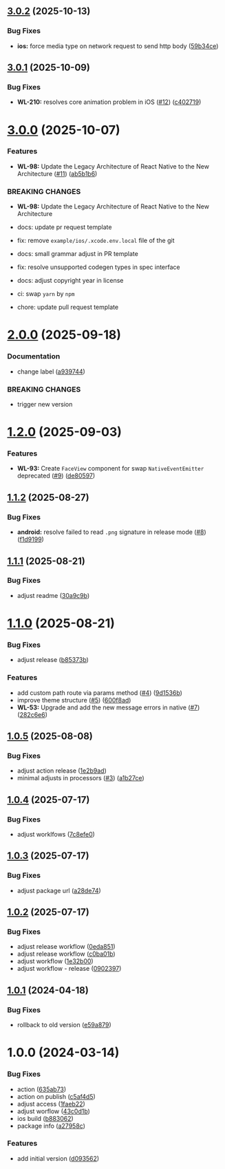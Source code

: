 ## [3.0.2](https://github.com/azifydev/aziface-mobile/compare/v3.0.1...v3.0.2) (2025-10-13)


### Bug Fixes

* **ios:** force media type on network request to send http body ([59b34ce](https://github.com/azifydev/aziface-mobile/commit/59b34cee33e8cce5294fc8b5319259b797cb4f01))

## [3.0.1](https://github.com/azifydev/aziface-mobile/compare/v3.0.0...v3.0.1) (2025-10-09)


### Bug Fixes

* **WL-210:** resolves core animation problem in iOS ([#12](https://github.com/azifydev/aziface-mobile/issues/12)) ([c402719](https://github.com/azifydev/aziface-mobile/commit/c402719f8a6ff5eca34517f4f3768909b4dd3689))

# [3.0.0](https://github.com/azifydev/aziface-mobile/compare/v2.0.0...v3.0.0) (2025-10-07)


### Features

* **WL-98:** Update the Legacy Architecture of React Native to the New Architecture ([#11](https://github.com/azifydev/aziface-mobile/issues/11)) ([ab5b1b6](https://github.com/azifydev/aziface-mobile/commit/ab5b1b651d8afdd6dfb32e433ac5b457b3e25778))


### BREAKING CHANGES

* **WL-98:** Update the Legacy Architecture of React Native to the New Architecture

* docs: update pr request template

* fix: remove `example/ios/.xcode.env.local` file of the git

* docs: small grammar adjust in PR template

* fix: resolve unsupported codegen types in spec interface

* docs: adjust copyright year in license

* ci: swap `yarn` by `npm`

* chore: update pull request template

# [2.0.0](https://github.com/azifydev/aziface-mobile/compare/v1.2.0...v2.0.0) (2025-09-18)


### Documentation

* change label ([a939744](https://github.com/azifydev/aziface-mobile/commit/a93974483342000a423bfb8b04e1d7aaeeb97468))


### BREAKING CHANGES

* trigger new version

# [1.2.0](https://github.com/azifydev/aziface-mobile/compare/v1.1.2...v1.2.0) (2025-09-03)


### Features

* **WL-93:** Create `FaceView` component for swap `NativeEventEmitter` deprecated ([#9](https://github.com/azifydev/aziface-mobile/issues/9)) ([de80597](https://github.com/azifydev/aziface-mobile/commit/de80597752dd34658b31ef553d6546253c25d55d))

## [1.1.2](https://github.com/azifydev/aziface-mobile/compare/v1.1.1...v1.1.2) (2025-08-27)


### Bug Fixes

* **android:** resolve failed to read `.png` signature in release mode ([#8](https://github.com/azifydev/aziface-mobile/issues/8)) ([f1d9199](https://github.com/azifydev/aziface-mobile/commit/f1d9199c7aadf91360fea80fa0de6457336abb73))

## [1.1.1](https://github.com/azifydev/aziface-mobile/compare/v1.1.0...v1.1.1) (2025-08-21)


### Bug Fixes

* adjust readme ([30a9c9b](https://github.com/azifydev/aziface-mobile/commit/30a9c9b244e146be37b65b8163f7c99ac0a635c1))

# [1.1.0](https://github.com/azifydev/aziface-mobile/compare/v1.0.5...v1.1.0) (2025-08-21)


### Bug Fixes

* adjust release ([b85373b](https://github.com/azifydev/aziface-mobile/commit/b85373bba3218e3cbe28d3dee78324820a6eca99))


### Features

* add custom path route via params method ([#4](https://github.com/azifydev/aziface-mobile/issues/4)) ([9d1536b](https://github.com/azifydev/aziface-mobile/commit/9d1536b0ec8701445620ed0ba3e270a8608a8fb3))
* improve theme structure ([#5](https://github.com/azifydev/aziface-mobile/issues/5)) ([600f8ad](https://github.com/azifydev/aziface-mobile/commit/600f8ad3b5d8e8caf1f710fc6ad4826165054794))
* **WL-53:** Upgrade and add the new message errors in native ([#7](https://github.com/azifydev/aziface-mobile/issues/7)) ([282c6e6](https://github.com/azifydev/aziface-mobile/commit/282c6e62ff37e6ce8424849b07d3bb2e34c32571))

## [1.0.5](https://github.com/azifydev/aziface-mobile/compare/v1.0.4...v1.0.5) (2025-08-08)


### Bug Fixes

* adjust action release ([1e2b9ad](https://github.com/azifydev/aziface-mobile/commit/1e2b9ad5f26fe398dbe4138f7809e1d61597bfef))
* minimal adjusts in processors ([#3](https://github.com/azifydev/aziface-mobile/issues/3)) ([a1b27ce](https://github.com/azifydev/aziface-mobile/commit/a1b27ce45ed3cebc83e9f9e9289896fdd646a179))

## [1.0.4](https://github.com/azifydev/aziface-mobile/compare/v1.0.3...v1.0.4) (2025-07-17)


### Bug Fixes

* adjust worklfows ([7c8efe0](https://github.com/azifydev/aziface-mobile/commit/7c8efe0c59db9c4eaadb7f03bdf1c455d780d0fc))

## [1.0.3](https://github.com/azifydev/aziface-mobile/compare/v1.0.2...v1.0.3) (2025-07-17)


### Bug Fixes

* adjust package url ([a28de74](https://github.com/azifydev/aziface-mobile/commit/a28de7480d801e9eff00ea63071b1cbbfa817081))

## [1.0.2](https://github.com/azifydev/aziface-mobile/compare/v1.0.1...v1.0.2) (2025-07-17)


### Bug Fixes

* adjust release workflow ([0eda851](https://github.com/azifydev/aziface-mobile/commit/0eda85177ae563b4c47b073929b841e937497541))
* adjust release workflow ([c0ba01b](https://github.com/azifydev/aziface-mobile/commit/c0ba01b9887bc53ea923b668511cb8c0ebac9488))
* adjust workflow ([1e32b00](https://github.com/azifydev/aziface-mobile/commit/1e32b00acca75f6e3f1df037d0a89b0d5d5d298d))
* adjust workflow - release ([0902397](https://github.com/azifydev/aziface-mobile/commit/090239755b6bee7cad08933b925c02a1633dd198))

## [1.0.1](https://github.com/azifydev/aziface-mobile/compare/v1.0.0...v1.0.1) (2024-04-18)


### Bug Fixes

* rollback to old version ([e59a879](https://github.com/azifydev/aziface-mobile/commit/e59a8794f64e50d35559aabf6376d73007ab922d))

# 1.0.0 (2024-03-14)


### Bug Fixes

* action ([635ab73](https://github.com/azifydev/aziface-mobile/commit/635ab7398b23a1d610380f3f55b99f54692409f1))
* action on publish ([c5af4d5](https://github.com/azifydev/aziface-mobile/commit/c5af4d550ad3968ad59b1baf5da99d60b0548c9b))
* adjust access ([1faeb22](https://github.com/azifydev/aziface-mobile/commit/1faeb222cfcbe17e043babe4556207d7f8f08b74))
* adjust worflow ([43c0d1b](https://github.com/azifydev/aziface-mobile/commit/43c0d1b2ce09737780fbf822247efa4acbe2346c))
* ios build ([b883062](https://github.com/azifydev/aziface-mobile/commit/b8830621fda5092516afda9c96bbf54406a3a8c0))
* package info ([a27958c](https://github.com/azifydev/aziface-mobile/commit/a27958c416cedd6431904605574489325d94bec7))


### Features

* add initial version ([d093562](https://github.com/azifydev/aziface-mobile/commit/d093562cf1f8d437ea05ebdff716de4f5b7e5bb3))
